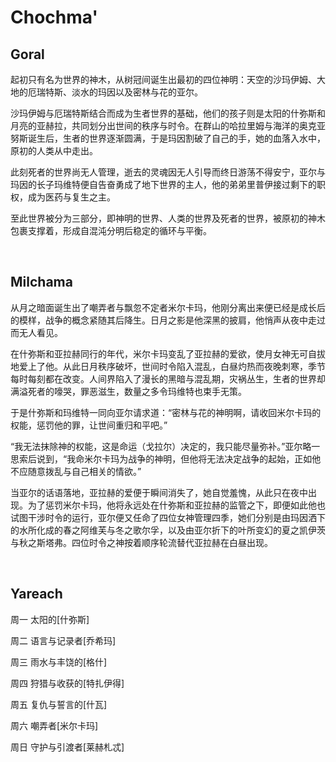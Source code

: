 # Chochma'
## Goral

起初只有名为世界的神木，从树冠间诞生出最初的四位神明：天空的沙玛伊姆、大地的厄瑞特斯、淡水的玛因以及密林与花的亚尔。

沙玛伊姆与厄瑞特斯结合而成为生者世界的基础，他们的孩子则是太阳的什弥斯和月亮的亚赫拉，共同划分出世间的秩序与时令。在群山的哈拉里姆与海洋的奥克亚努斯诞生后，生者的世界逐渐圆满，于是玛因割破了自己的手，她的血落入水中，原初的人类从中走出。

此刻死者的世界尚无人管理，逝去的灵魂因无人引导而终日游荡不得安宁，亚尔与玛因的长子玛维特便自告奋勇成了地下世界的主人，他的弟弟里普伊接过剩下的职权，成为医药与复生之主。

至此世界被分为三部分，即神明的世界、人类的世界及死者的世界，被原初的神木包裹支撑着，形成自混沌分明后稳定的循环与平衡。

<br>

## Milchama

从月之暗面诞生出了嘲弄者与飘忽不定者米尔卡玛，他刚分离出来便已经是成长后的模样，战争的概念紧随其后降生。日月之影是他深黑的披肩，他悄声从夜中走过而无人看见。

在什弥斯和亚拉赫同行的年代，米尔卡玛变乱了亚拉赫的爱欲，使月女神无可自拔地爱上了他。从此日月秩序破坏，世间时令陷入混乱，白昼灼热而夜晚刺寒，季节每时每刻都在改变。人间界陷入了漫长的黑暗与混乱期，灾祸丛生，生者的世界却满溢死者的嚎哭，罪恶滋生，数量之多令玛维特也束手无策。

于是什弥斯和玛维特一同向亚尔请求道：“密林与花的神明啊，请收回米尔卡玛的权能，惩罚他的罪，让世间重归和平吧。”

“我无法抹除神的权能，这是命运（戈拉尔）决定的，我只能尽量弥补。”亚尔略一思索后说到，“我命米尔卡玛为战争的神明，但他将无法决定战争的起始，正如他不应随意拨乱与自己相关的情欲。”

当亚尔的话语落地，亚拉赫的爱便于瞬间消失了，她自觉羞愧，从此只在夜中出现。为了惩罚米尔卡玛，他将永远处在什弥斯和亚拉赫的监管之下，即便如此他也试图干涉时令的运行，亚尔便又任命了四位女神管理四季，她们分别是由玛因洒下的水所化成的春之阿维芙与冬之歌尔孚，以及由亚尔折下的叶所变幻的夏之凯伊茨与秋之斯塔弗。四位时令之神按着顺序轮流替代亚拉赫在白昼出现。

<br>

## Yareach

周一 太阳的[什弥斯]

周二 语言与记录者[乔希玛]

周三 雨水与丰饶的[格什]

周四 狩猎与收获的[特扎伊得]

周五 复仇与誓言的[什瓦]

周六 嘲弄者[米尔卡玛]

周日 守护与引渡者[莱赫札忒]
